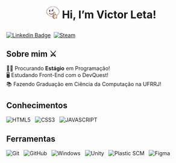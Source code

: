 <h1 align="center">
  
  <img src="img/Emote_no1.gif" alt="emote /no1 do ragnarok" width=35> Hi, I’m Victor Leta!

</h1>

[![Linkedin Badge](https://img.shields.io/badge/-Linkedin-blue?style=for-the-badge&logo=Linkedin&logoColor=white&color=blue&link=https://github.com/victorrlo)](https://www.linkedin.com/in/victor-leta)&nbsp;
 [![Steam](https://img.shields.io/badge/STEAM-white?logo=Steam&color=004880&style=for-the-badge&logoColor=white)](https://steamcommunity.com/id/victor-leta/)&nbsp;
<div align="flex-end">

## Sobre mim ⚔

👨‍💻 Procurando <b>Estágio</b> em Programação!<br>
🖥 Estudando Front-End com o DevQuest!<br>
📚 Fazendo Graduação em Ciência da Computação na UFRRJ!<br>

  

## Conhecimentos
![HTML5](https://img.shields.io/badge/HTML5-E34F26?style=for-the-badge&logo=html5&logoColor=white&color=E34F26) &nbsp;
![CSS3](https://img.shields.io/badge/CSS3-1572B6?style=for-the-badge&logo=css3&logoColor=white&color=1572B6) &nbsp;
![JAVASCRIPT](https://img.shields.io/badge/JavaScript-000000?style=for-the-badge&logo=javascript&logoColor=000000&color=F7DF1E) &nbsp;

## Ferramentas
![Git](https://img.shields.io/badge/-git-F05032?style=for-the-badge&logo=Git&logoColor=white) &nbsp;
![GitHub](https://img.shields.io/badge/github-23121011.svg?logo=github&logoColor=white&style=for-the-badge&color=73398D) &nbsp;
![Windows](https://img.shields.io/badge/Windows-white?style=for-the-badge&logo=windows&logoColor=white&color=00ADEF) &nbsp;
![Unity](https://img.shields.io/badge/Unity-white?style=for-the-badge&logo=Unity&logoColor=white&color=black) &nbsp;
![Plastic SCM](https://img.shields.io/badge/PlasticSCM-F67909?style=for-the-badge&logo=unity&logoColor=white) &nbsp;
![Figma](https://img.shields.io/badge/Figma-F24E1E?style=for-the-badge&logo=figma&logoColor=white) &nbsp;

<!---
victorrlo/victorrlo is a ✨ special ✨ repository because its `README.md` (this file) appears on your GitHub profile.
You can click the Preview link to take a look at your changes.
--->
